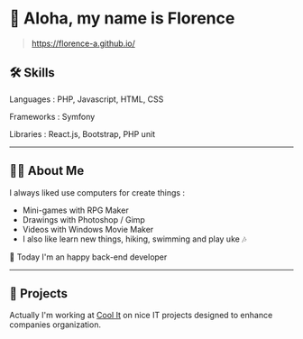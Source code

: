 
# 👋 Aloha, my name is Florence

> https://florence-a.github.io/


## 🛠 Skills
Languages : PHP, Javascript, HTML, CSS

Frameworks : Symfony

Libraries : React.js, Bootstrap, PHP unit

------

##  :ok_woman: About Me

I always liked use computers for create things :

- Mini-games with RPG Maker
- Drawings with Photoshop / Gimp
- Videos with Windows Movie Maker
- I also like learn new things, hiking, swimming and play uke :notes:

🧩 Today I'm an happy back-end developer

------

##  :pencil: Projects

Actually I'm working at [Cool It](https://coolitagency.fr/) on nice IT projects designed to enhance companies organization.
